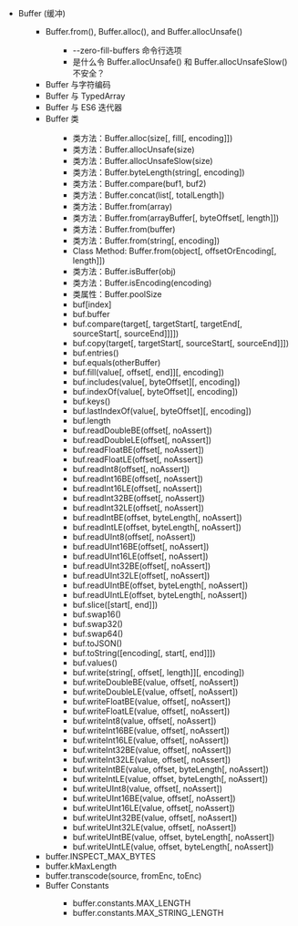 <ul>
<li>Buffer (缓冲)
<ul>
<ul>
<li>Buffer.from(), Buffer.alloc(), and Buffer.allocUnsafe()
<ul>
<ul>
<li>--zero-fill-buffers 命令行选项</li>
<li>是什么令 Buffer.allocUnsafe() 和 Buffer.allocUnsafeSlow() 不安全？</li>
</ul>
</ul>
</li>
<li>Buffer 与字符编码</li>
<li>Buffer 与 TypedArray</li>
<li>Buffer 与 ES6 迭代器</li>
<li>Buffer 类
<ul>
<ul>
<li>类方法：Buffer.alloc(size[, fill[, encoding]])</li>
<li>类方法：Buffer.allocUnsafe(size)</li>
<li>类方法：Buffer.allocUnsafeSlow(size)</li>
<li>类方法：Buffer.byteLength(string[, encoding])</li>
<li>类方法：Buffer.compare(buf1, buf2)</li>
<li>类方法：Buffer.concat(list[, totalLength])</li>
<li>类方法：Buffer.from(array)</li>
<li>类方法：Buffer.from(arrayBuffer[, byteOffset[, length]])</li>
<li>类方法：Buffer.from(buffer)</li>
<li>类方法：Buffer.from(string[, encoding])</li>
<li>Class Method: Buffer.from(object[, offsetOrEncoding[, length]])</li>
<li>类方法：Buffer.isBuffer(obj)</li>
<li>类方法：Buffer.isEncoding(encoding)</li>
<li>类属性：Buffer.poolSize</li>
<li>buf[index]</li>
<li>buf.buffer</li>
<li>buf.compare(target[, targetStart[, targetEnd[, sourceStart[, sourceEnd]]]])</li>
<li>buf.copy(target[, targetStart[, sourceStart[, sourceEnd]]])</li>
<li>buf.entries()</li>
<li>buf.equals(otherBuffer)</li>
<li>buf.fill(value[, offset[, end]][, encoding])</li>
<li>buf.includes(value[, byteOffset][, encoding])</li>
<li>buf.indexOf(value[, byteOffset][, encoding])</li>
<li>buf.keys()</li>
<li>buf.lastIndexOf(value[, byteOffset][, encoding])</li>
<li>buf.length</li>
<li>buf.readDoubleBE(offset[, noAssert])</li>
<li>buf.readDoubleLE(offset[, noAssert])</li>
<li>buf.readFloatBE(offset[, noAssert])</li>
<li>buf.readFloatLE(offset[, noAssert])</li>
<li>buf.readInt8(offset[, noAssert])</li>
<li>buf.readInt16BE(offset[, noAssert])</li>
<li>buf.readInt16LE(offset[, noAssert])</li>
<li>buf.readInt32BE(offset[, noAssert])</li>
<li>buf.readInt32LE(offset[, noAssert])</li>
<li>buf.readIntBE(offset, byteLength[, noAssert])</li>
<li>buf.readIntLE(offset, byteLength[, noAssert])</li>
<li>buf.readUInt8(offset[, noAssert])</li>
<li>buf.readUInt16BE(offset[, noAssert])</li>
<li>buf.readUInt16LE(offset[, noAssert])</li>
<li>buf.readUInt32BE(offset[, noAssert])</li>
<li>buf.readUInt32LE(offset[, noAssert])</li>
<li>buf.readUIntBE(offset, byteLength[, noAssert])</li>
<li>buf.readUIntLE(offset, byteLength[, noAssert])</li>
<li>buf.slice([start[, end]])</li>
<li>buf.swap16()</li>
<li>buf.swap32()</li>
<li>buf.swap64()</li>
<li>buf.toJSON()</li>
<li>buf.toString([encoding[, start[, end]]])</li>
<li>buf.values()</li>
<li>buf.write(string[, offset[, length]][, encoding])</li>
<li>buf.writeDoubleBE(value, offset[, noAssert])</li>
<li>buf.writeDoubleLE(value, offset[, noAssert])</li>
<li>buf.writeFloatBE(value, offset[, noAssert])</li>
<li>buf.writeFloatLE(value, offset[, noAssert])</li>
<li>buf.writeInt8(value, offset[, noAssert])</li>
<li>buf.writeInt16BE(value, offset[, noAssert])</li>
<li>buf.writeInt16LE(value, offset[, noAssert])</li>
<li>buf.writeInt32BE(value, offset[, noAssert])</li>
<li>buf.writeInt32LE(value, offset[, noAssert])</li>
<li>buf.writeIntBE(value, offset, byteLength[, noAssert])</li>
<li>buf.writeIntLE(value, offset, byteLength[, noAssert])</li>
<li>buf.writeUInt8(value, offset[, noAssert])</li>
<li>buf.writeUInt16BE(value, offset[, noAssert])</li>
<li>buf.writeUInt16LE(value, offset[, noAssert])</li>
<li>buf.writeUInt32BE(value, offset[, noAssert])</li>
<li>buf.writeUInt32LE(value, offset[, noAssert])</li>
<li>buf.writeUIntBE(value, offset, byteLength[, noAssert])</li>
<li>buf.writeUIntLE(value, offset, byteLength[, noAssert])</li>
</ul>
</ul>
</li>
<li>buffer.INSPECT_MAX_BYTES</li>
<li>buffer.kMaxLength</li>
<li>buffer.transcode(source, fromEnc, toEnc)</li>
<li>Buffer Constants
<ul>
<ul>
<li>buffer.constants.MAX_LENGTH</li>
<li>buffer.constants.MAX_STRING_LENGTH</li>
</ul>
</ul>
</li>
</ul>
</ul>
</li>
</ul>
